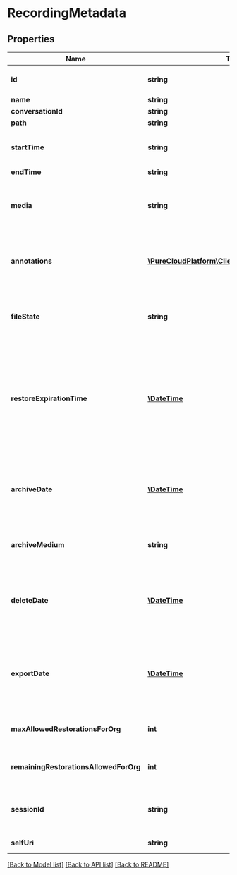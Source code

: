 # RecordingMetadata

## Properties
Name | Type | Description | Notes
------------ | ------------- | ------------- | -------------
**id** | **string** | The globally unique identifier for the object. | [optional] 
**name** | **string** |  | [optional] 
**conversationId** | **string** |  | [optional] 
**path** | **string** |  | [optional] 
**startTime** | **string** | The start time of the recording for screen recordings. Null for other types. | [optional] 
**endTime** | **string** |  | [optional] 
**media** | **string** | The type of media that the recording is. At the moment that could be audio, chat, email, or message. | [optional] 
**annotations** | [**\PureCloudPlatform\Client\V2\Model\Annotation[]**](Annotation.md) | Annotations that belong to the recording. Populated when recording filestate is AVAILABLE. | [optional] 
**fileState** | **string** | Represents the current file state for a recording. Examples: Uploading, Archived, etc | [optional] 
**restoreExpirationTime** | [**\DateTime**](\DateTime.md) | The amount of time a restored recording will remain restored before being archived again. Date time is represented as an ISO-8601 string. For example: yyyy-MM-ddTHH:mm:ss.SSSZ | [optional] 
**archiveDate** | [**\DateTime**](\DateTime.md) | The date the recording will be archived. Date time is represented as an ISO-8601 string. For example: yyyy-MM-ddTHH:mm:ss.SSSZ | [optional] 
**archiveMedium** | **string** | The type of archive medium used. Example: CloudArchive | [optional] 
**deleteDate** | [**\DateTime**](\DateTime.md) | The date the recording will be deleted. Date time is represented as an ISO-8601 string. For example: yyyy-MM-ddTHH:mm:ss.SSSZ | [optional] 
**exportDate** | [**\DateTime**](\DateTime.md) | The date the recording will be exported. Date time is represented as an ISO-8601 string. For example: yyyy-MM-ddTHH:mm:ss.SSSZ | [optional] 
**maxAllowedRestorationsForOrg** | **int** | How many archive restorations the organization is allowed to have. | [optional] 
**remainingRestorationsAllowedForOrg** | **int** | The remaining archive restorations the organization has. | [optional] 
**sessionId** | **string** | The session id represents an external resource id, such as email, call, chat, etc | [optional] 
**selfUri** | **string** | The URI for this object | [optional] 

[[Back to Model list]](../README.md#documentation-for-models) [[Back to API list]](../README.md#documentation-for-api-endpoints) [[Back to README]](../README.md)


